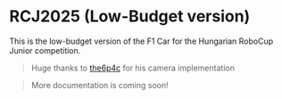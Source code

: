 # RCJ2025 (Low-Budget version)
This is the low-budget version of the F1 Car for the Hungarian RoboCup Junior competition.
> Huge thanks to [the6p4c](https://github.com/the6p4c/rp2040_ov2640) for his camera implementation

> More documentation is coming soon!
